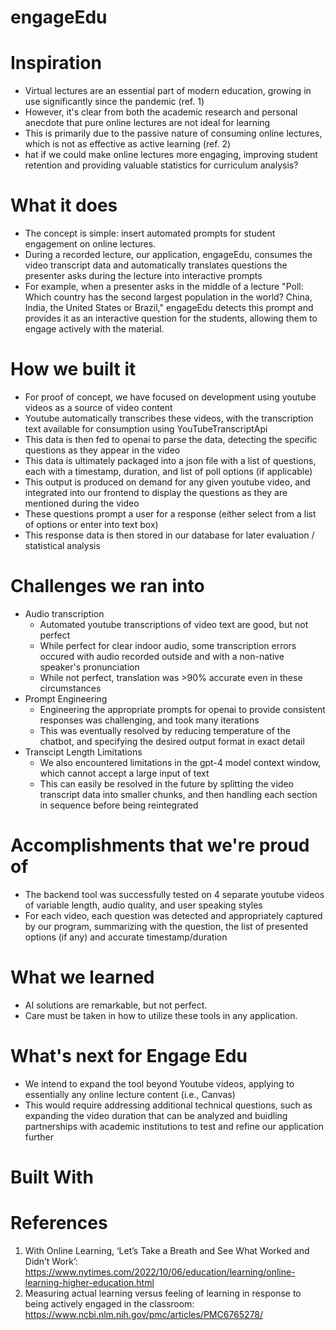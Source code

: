 # engageEdu

# Inspiration
* Virtual lectures are an essential part of modern education, growing in use significantly since the pandemic (ref. 1)
* However, it's clear from both the academic research and personal anecdote that pure online lectures are not ideal for learning
* This is primarily due to the passive nature of consuming online lectures, which is not as effective as active learning (ref. 2)
* hat if we could make online lectures more engaging, improving student retention and providing valuable statistics for curriculum analysis?

# What it does
* The concept is simple: insert automated prompts for student engagement on online lectures.
* During a recorded lecture, our application, engageEdu, consumes the video transcript data and automatically translates questions the presenter asks during the lecture into interactive prompts
* For example, when a presenter asks in the middle of a lecture "Poll: Which country has the second largest population in the world? China, India, the United States or Brazil," engageEdu detects this prompt and provides it as an interactive question for the students, allowing them to engage actively with the material.

# How we built it
* For proof of concept, we have focused on development using youtube videos as a source of video content
* Youtube automatically transcribes these videos, with the transcription text available for consumption using YouTubeTranscriptApi
* This data is then fed to openai to parse the data, detecting the specific questions as they appear in the video
* This data is ultimately packaged into a json file with a list of questions, each with a timestamp, duration, and list of poll options (if applicable)
* This output is produced on demand for any given youtube video, and integrated into our frontend to display the questions as they are mentioned during the video
* These questions prompt a user for a response (either select from a list of options or enter into text box)
* This response data is then stored in our database for later evaluation / statistical analysis

# Challenges we ran into
* Audio transcription
    * Automated youtube transcriptions of video text are good, but not perfect
    * While perfect for clear indoor audio, some transcription errors occured with audio recorded outside and with a non-native speaker's pronunciation
    * While not perfect, translation was >90% accurate even in these circumstances 
* Prompt Engineering
    * Engineering the appropriate prompts for openai to provide consistent responses was challenging, and took many iterations
    * This was eventually resolved by reducing temperature of the chatbot, and specifying the desired output format in exact detail
* Transcipt Length Limitations
    * We also encountered limitations in the gpt-4 model context window, which cannot accept a large input of text
    * This can easily be resolved in the future by splitting the video transcript data into smaller chunks, and then handling each section in sequence before being reintegrated

# Accomplishments that we're proud of
* The backend tool was successfully tested on 4 separate youtube videos of variable length, audio quality, and user speaking styles
* For each video, each question was detected and appropriately captured by our program, summarizing with the question, the list of presented options (if any) and accurate timestamp/duration


# What we learned
* AI solutions are remarkable, but not perfect. 
* Care must be taken in how to utilize these tools in any application. 

# What's next for Engage Edu
* We intend to expand the tool beyond Youtube videos, applying to essentially any online lecture content (i.e., Canvas)
* This would require addressing additional technical questions, such as expanding the video duration that can be analyzed and buidling partnerships with academic institutions to test and refine our application further

# Built With

# References
1. With Online Learning, ‘Let’s Take a Breath and See What Worked and Didn’t Work’: 
https://www.nytimes.com/2022/10/06/education/learning/online-learning-higher-education.html
2. Measuring actual learning versus feeling of learning in response to being actively engaged in the classroom: https://www.ncbi.nlm.nih.gov/pmc/articles/PMC6765278/